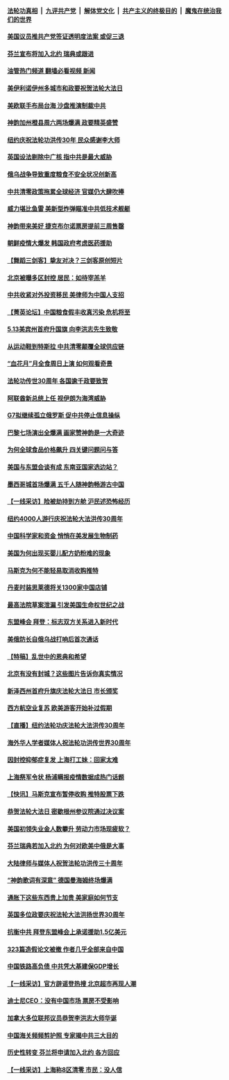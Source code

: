 ####  [法轮功真相](../../../../basic/blob/master/README.md?t=05160831) &nbsp;|&nbsp; [九评共产党](../../../../9ping.md/blob/master/README.md?t=05160831) &nbsp;|&nbsp; [解体党文化](../../../../jtdwh.md/blob/master/README.md?t=05160831)  &nbsp;|&nbsp; [共产主义的终极目的](../../../../gczydzjmd.md/blob/master/README.md?t=05160831) &nbsp;|&nbsp; [魔鬼在统治我们的世界](../../../../mgztzwmdsj.md/blob/master/README.md?t=05160831) 

#### [美国议员推共产党签证透明度法案 或促三退](../pages/nf4514/n13737821.md?t=05160831) 

#### [芬兰宣布将加入北约 瑞典或跟进](../pages/nf4514/n13737706.md?t=05160831) 

#### [油管热门频道 翻墙必看视频 新闻](http://45.76.130.85:81/youtube.html?05160831)

#### [美伊利诺伊州多城市和政要祝贺法轮大法日](../pages/nf4514/n13737149.md?t=05160831) 

#### [美欧联手布局台海 沙盘推演制裁中共](../pages/nf4514/n13731643.md?t=05160831) 

#### [神韵加州橙县周六两场爆满 政要精英盛赞](../pages/nf4514/n13737396.md?t=05160831) 

#### [纽约庆祝法轮功洪传30年 民众感谢李大师](../pages/nf4514/n13736244.md?t=05160831) 

#### [英国设法剔除中广核 指中共是最大威胁](../pages/nf4514/n13737324.md?t=05160831) 

#### [俄乌战争导致重度粮食不安全状况创新高](../pages/nf4514/n13737297.md?t=05160831) 

#### [中共清零政策拖累全球经济 官媒仍大肆吹捧](../pages/nf4514/n13737257.md?t=05160831) 

#### [威力堪比鱼雷 美新型炸弹瞄准中共低技术舰艇](../pages/nf4514/n13730798.md?t=05160831) 

#### [神韵带来美好 捷克布尔诺票房提前三周售罄](../pages/nf4514/n13737313.md?t=05160831) 

#### [朝鲜疫情大爆发 韩国政府考虑医药援助](../pages/nf4514/n13737201.md?t=05160831) 

#### [【舞蹈三剑客】挚友对决？三剑客原创短片](../pages/nf4514/n13737104.md?t=05160831) 

#### [北京被曝多区封控 居民：如待宰羔羊](../pages/nf4514/n13735980.md?t=05160831) 

#### [中共收紧对外投资移民 美律师为中国人支招](../pages/nf4514/n13736415.md?t=05160831) 

#### [【菁英论坛】中国粮食假丰收真污染 危机将至](../pages/nf4514/n13736862.md?t=05160831) 

#### [5.13美宾州首府升国旗 向李洪志先生致敬](../pages/nf4514/n13737058.md?t=05160831) 

#### [从运动鞋到特斯拉 中共清零颠覆全球供应链](../pages/nf4514/n13736996.md?t=05160831) 

#### [“血花月”月全食周日上演 如何观看奇景](../pages/nf4514/n13736911.md?t=05160831) 

#### [法轮功传世30周年 各国逾千政要致贺](../pages/nf4514/n13735828.md?t=05160831) 

#### [阿联酋新总统上任 视伊朗为海湾威胁](../pages/nf4514/n13736863.md?t=05160831) 

#### [G7拟继续孤立俄罗斯 促中共停止信息操纵](../pages/nf4514/n13736875.md?t=05160831) 

#### [巴黎七场演出全爆满 画家赞神韵是一大奇迹](../pages/nf4514/n13736534.md?t=05160831) 

#### [为何全球食品价格飙升 四关键问题问与答](../pages/nf4514/n13735978.md?t=05160831) 

#### [美国与东盟会谈有成 东南亚国家选边站？](../pages/nf4514/n13736496.md?t=05160831) 

#### [墨西哥城首场爆满 五千人随神韵畅游古中国](../pages/nf4514/n13736814.md?t=05160831) 

#### [【一线采访】险被劫持到方舱 沪民述恐怖经历](../pages/nf4514/n13735476.md?t=05160831) 

#### [纽约4000人游行庆祝法轮大法洪传30周年](../pages/nf4514/n13735001.md?t=05160831) 

#### [中国科学家和资金 悄悄在美发展生物制药](../pages/nf4514/n13736311.md?t=05160831) 

#### [美国为何出现买婴儿配方奶粉难的现象](../pages/nf4514/n13735967.md?t=05160831) 

#### [马斯克为何不能轻易取消收购推特](../pages/nf4514/n13736176.md?t=05160831) 

#### [丹麦时装思莱德将关1300家中国店铺](../pages/nf4514/n13736064.md?t=05160831) 

#### [最高法院草案泄漏 引发美国生命权世纪之战](../pages/nf4514/n13733287.md?t=05160831) 

#### [东盟峰会 拜登：标志双方关系进入新时代](../pages/nf4514/n13735984.md?t=05160831) 

#### [美俄防长自俄乌战打响后首次通话](../pages/nf4514/n13735971.md?t=05160831) 

#### [【特稿】乱世中的恩典和希望](../pages/nf4514/n13734687.md?t=05160831) 

#### [北京有没有封城？这些图片告诉你真实情况](../pages/nf4514/n13735934.md?t=05160831) 

#### [新泽西州首府升旗庆法轮大法日 市长颁奖](../pages/nf4514/n13735059.md?t=05160831) 

#### [西方航空业复苏 欧美游客开始补过假期](../pages/nf4514/n13735890.md?t=05160831) 

#### [【直播】纽约法轮功庆法轮大法洪传30周年](../pages/nf4514/n13731491.md?t=05160831) 

#### [海外华人学者媒体人祝法轮功洪传世界30周年](../pages/nf4514/n13735835.md?t=05160831) 

#### [因封控抑郁症复发 上海打工妹：回家太难](../pages/nf4514/n13735860.md?t=05160831) 

#### [上海祭军令状 杨浦瞒报疫情数据成热门话题](../pages/nf4514/n13735363.md?t=05160831) 

#### [【快讯】马斯克宣布暂停收购 推特股票下跌](../pages/nf4514/n13735724.md?t=05160831) 

#### [恭贺法轮大法日 密歇根州参议院通过决议案](../pages/nf4514/n13735241.md?t=05160831) 

#### [美国初领失业金人数攀升 劳动力市场现疲软？](../pages/nf4514/n13735138.md?t=05160831) 

#### [芬兰瑞典若加入北约 为何对欧美中俄是大事](../pages/nf4514/n13734971.md?t=05160831) 

#### [大陆律师与媒体人祝贺法轮功洪传三十周年](../pages/nf4514/n13735062.md?t=05160831) 

#### [“神韵歌词有深意” 德国曼海姆终场爆满](../pages/nf4514/n13735203.md?t=05160831) 

#### [通胀下这些东西贵上加贵 美家庭如何节支](../pages/nf4514/n13734745.md?t=05160831) 

#### [英国多位政要庆祝法轮大法洪扬世界30周年](../pages/nf4514/n13734739.md?t=05160831) 

#### [抗衡中共 拜登东盟峰会上承诺援助1.5亿美元](../pages/nf4514/n13735000.md?t=05160831) 

#### [323篇造假论文被撤 作者几乎全部来自中国](../pages/nf4514/n13734985.md?t=05160831) 

#### [中国铁路高负债 中共凭大基建保GDP增长](../pages/nf4514/n13734868.md?t=05160831) 

#### [【一线采访】官方辟谣登热搜 北京超市再现人潮](../pages/nf4514/n13734311.md?t=05160831) 

#### [迪士尼CEO：没有中国市场 票房不受影响](../pages/nf4514/n13734665.md?t=05160831) 

#### [加拿大多位联邦议员恭贺李洪志大师华诞](../pages/nf4514/n13734374.md?t=05160831) 

#### [中国海关频频剪护照 专家揭中共三大目的](../pages/nf4514/n13734312.md?t=05160831) 

#### [历史性转变 芬兰将申请加入北约 各方回应](../pages/nf4514/n13734455.md?t=05160831) 

#### [【一线采访】上海称8区清零 市民：没人信](../pages/nf4514/n13734326.md?t=05160831) 

<img src='http://gfw-breaker.win/goodnews/indexes/nf4514.md' width='0px' height='0px'/>
